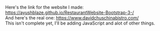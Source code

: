 Here's the link for the website I made: https://ayushblaze.github.io/RestaurantWebsite-Bootstrap-3-/ <br>
And here's the real one: https://www.davidchuschinabistro.com/<br>
This isn't complete yet, I'll be adding JavaScript and alot of other things.
